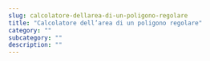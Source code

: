 ```yaml
---
slug: calcolatore-dellarea-di-un-poligono-regolare
title: "Calcolatore dell’area di un poligono regolare"
category: ""
subcategory: ""
description: ""
---
```


